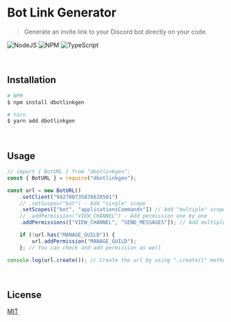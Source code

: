 # Bot Link Generator
> Generate an invite link to your Discord bot directly on your code.

![NodeJS](https://img.shields.io/badge/node.js-6DA55F?style=for-the-badge&logo=node.js&logoColor=white)
![NPM](https://img.shields.io/badge/NPM-%23000000.svg?style=for-the-badge&logo=npm&logoColor=white)
![TypeScript](https://img.shields.io/badge/typescript-%23007ACC.svg?style=for-the-badge&logo=typescript&logoColor=white)

<br>

## Installation
```bash
# NPM
$ npm install dbotlinkgen

# Yarn
$ yarn add dbotlinkgen
```

<br>

## Usage
```js
// import { BotURL } from "dbotlinkgen";
const { BotURL } = require("dbotlinkgen");

const url = new BotURL()
    .setClient("942780735876628581")
    // .setScopes("bot") - Add "single" scope
    .setScopes(["bot", "applicationsCommands"]) // Add "multiple" scopes
    // .addPermission("VIEW_CHANNEL") - Add permission one by one
    .addPermissions(["VIEW_CHANNEL", "SEND_MESSAGES"]); // Add multiple permissions

    if (!url.has("MANAGE_GUILD")) {
        url.addPermission("MANAGE_GUILD");
    }; // You can check and add permission as well

console.log(url.create()); // Create the url by using ".create()" method
```

<br>

## License
[MIT](LICENSE)